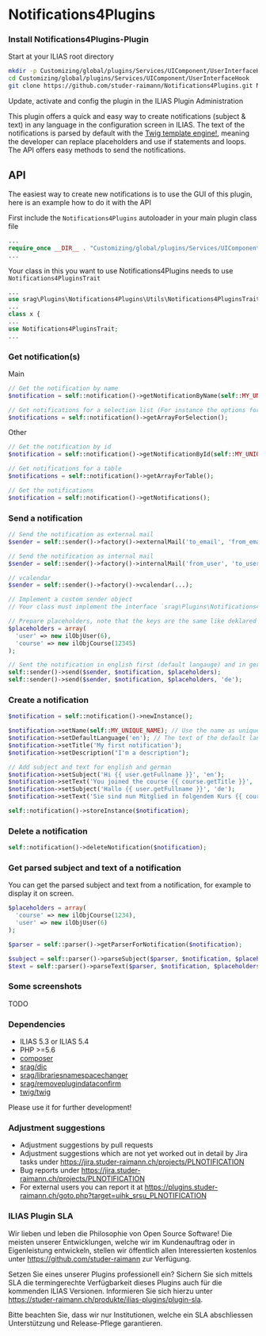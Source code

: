 # Notifications4Plugins

### Install Notifications4Plugins-Plugin
Start at your ILIAS root directory
```bash
mkdir -p Customizing/global/plugins/Services/UIComponent/UserInterfaceHook
cd Customizing/global/plugins/Services/UIComponent/UserInterfaceHook
git clone https://github.com/studer-raimann/Notifications4Plugins.git Notifications4Plugins
```
Update, activate and config the plugin in the ILIAS Plugin Administration

This plugin offers a quick and easy way to create notifications (subject & text) in any language in the configuration screen in ILIAS. The text of the notifications is parsed by default with the [Twig template engine!](https://twig.symfony.com/doc/1.x/templates.html), meaning the developer can replace placeholders and use if statements and loops. The API offers easy methods to send the notifications.

## API

The easiest way to create new notifications is to use the GUI of this plugin, here is an example how to do it with the API

First include the `Notifications4Plugins` autoloader in your main plugin class file
```php
...
require_once __DIR__ . "Customizing/global/plugins/Services/UIComponent/UserInterfaceHook/Notifications4Plugins/vendor/autoload.php";
...
```

Your class in this you want to use Notifications4Plugins needs to use `Notifications4PluginsTrait`
```php
...
use srag\Plugins\Notifications4Plugins\Utils\Notifications4PluginsTrait;
...
class x {
...
use Notifications4PluginsTrait;
...
```

### Get notification(s)
Main
```php
// Get the notification by name
$notification = self::notification()->getNotificationByName(self::MY_UNIQUE_NAME);

// Get notifications for a selection list (For instance the options for an `ilSelectInputGUI`)
$notifications = self::notification()->getArrayForSelection();
```
Other
```php
// Get the notification by id
$notification = self::notification()->getNotificationById(self::MY_UNIQUE_ID);

// Get notifications for a table
$notifications = self::notification()->getArrayForTable();

// Get the notifications
$notification = self::notification()->getNotifications();
```

### Send a notification
```php
// Send the notification as external mail
$sender = self::sender()->factory()->externalMail('to_email', 'from_email');

// Send the notification as internal mail
$sender = self::sender()->factory()->internalMail('from_user', 'to_user');

// vcalendar
$sender = self::sender()->factory()->vcalendar(...);

// Implement a custom sender object
// Your class must implement the interface `srag\Plugins\Notifications4Plugins\Sender\Sender`
```

```php
// Prepare placeholders, note that the keys are the same like deklared in the notification template
$placeholders = array(
  'user' => new ilObjUser(6),
  'course' => new ilObjCourse(12345)
);
```

```php
// Sent the notification in english first (default langauge) and in german again
self::sender()->send($sender, $notification, $placeholders);
self::sender()->send($sender, $notification, $placeholders, 'de');
```

### Create a notification
```php
$notification = self::notification()->newInstance();

$notification->setName(self::MY_UNIQUE_NAME); // Use the name as unique identifier to retrieve this object later
$notification->setDefaultLanguage('en'); // The text of the default language gets substituted if you try to get the notification of a langauge not available
$notification->setTitle('My first notification');
$notification->setDescription("I'm a description");

// Add subject and text for english and german
$notification->setSubject('Hi {{ user.getFullname }}', 'en');
$notification->setText('You joined the course {{ course.getTitle }}', 'en');
$notification->setSubject('Hallo {{ user.getFullname }}', 'de');
$notification->setText('Sie sind nun Mitglied in folgendem Kurs {{ course.getTitle }}', 'de');

self::notification()->storeInstance($notification);
```

### Delete a notification
```php
self::notification()->deleteNotification($notification);
```

### Get parsed subject and text of a notification
You can get the parsed subject and text from a notification, for example to display it on screen.

```php
$placeholders = array(
  'course' => new ilObjCourse(1234),
  'user' => new ilObjUser(6)
);

$parser = self::parser()->getParserForNotification($notification);

$subject = self::parser()->parseSubject($parser, $notification, $placeholders);
$text = self::parser()->parseText($parser, $notification, $placeholders);
```

### Some screenshots
TODO

### Dependencies
* ILIAS 5.3 or ILIAS 5.4
* PHP >=5.6
* [composer](https://getcomposer.org)
* [srag/dic](https://packagist.org/packages/srag/dic)
* [srag/librariesnamespacechanger](https://packagist.org/packages/srag/librariesnamespacechanger)
* [srag/removeplugindataconfirm](https://packagist.org/packages/srag/removeplugindataconfirm)
* [twig/twig](https://packagist.org/packages/twig/twig)

Please use it for further development!

### Adjustment suggestions
* Adjustment suggestions by pull requests
* Adjustment suggestions which are not yet worked out in detail by Jira tasks under https://jira.studer-raimann.ch/projects/PLNOTIFICATION
* Bug reports under https://jira.studer-raimann.ch/projects/PLNOTIFICATION
* For external users you can report it at https://plugins.studer-raimann.ch/goto.php?target=uihk_srsu_PLNOTIFICATION

### ILIAS Plugin SLA
Wir lieben und leben die Philosophie von Open Source Software! Die meisten unserer Entwicklungen, welche wir im Kundenauftrag oder in Eigenleistung entwickeln, stellen wir öffentlich allen Interessierten kostenlos unter https://github.com/studer-raimann zur Verfügung.

Setzen Sie eines unserer Plugins professionell ein? Sichern Sie sich mittels SLA die termingerechte Verfügbarkeit dieses Plugins auch für die kommenden ILIAS Versionen. Informieren Sie sich hierzu unter https://studer-raimann.ch/produkte/ilias-plugins/plugin-sla.

Bitte beachten Sie, dass wir nur Institutionen, welche ein SLA abschliessen Unterstützung und Release-Pflege garantieren.
